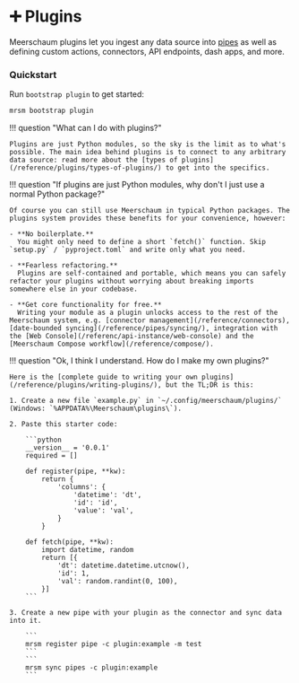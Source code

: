 # ➕ Plugins

Meerschaum plugins let you ingest any data source into [pipes](/reference/pipes) as well as defining custom actions, connectors, API endpoints, dash apps, and more.

### Quickstart

Run `bootstrap plugin` to get started:

```bash
mrsm bootstrap plugin
```

!!! question "What can I do with plugins?"

    Plugins are just Python modules, so the sky is the limit as to what's possible. The main idea behind plugins is to connect to any arbitrary data source: read more about the [types of plugins](/reference/plugins/types-of-plugins/) to get into the specifics.

!!! question "If plugins are just Python modules, why don't I just use a normal Python package?"

    Of course you can still use Meerschaum in typical Python packages. The plugins system provides these benefits for your convenience, however:

    - **No boilerplate.**  
      You might only need to define a short `fetch()` function. Skip `setup.py` / `pyproject.toml` and write only what you need.

    - **Fearless refactoring.**  
      Plugins are self-contained and portable, which means you can safely refactor your plugins without worrying about breaking imports somewhere else in your codebase.

    - **Get core functionality for free.**  
      Writing your module as a plugin unlocks access to the rest of the Meerschaum system, e.g. [connector management](/reference/connectors), [date-bounded syncing](/reference/pipes/syncing/), integration with the [Web Console](/referenc/api-instance/web-console) and the [Meerschaum Compose workflow](/reference/compose/).

!!! question "Ok, I think I understand. How do I make my own plugins?"

    Here is the [complete guide to writing your own plugins](/reference/plugins/writing-plugins/), but the TL;DR is this:

    1. Create a new file `example.py` in `~/.config/meerschaum/plugins/` (Windows: `%APPDATA%\Meerschaum\plugins\`).

    2. Paste this starter code:

        ```python
        __version__ = '0.0.1'
        required = []

        def register(pipe, **kw):
            return {
                'columns': {
                    'datetime': 'dt',
                    'id': 'id',
                    'value': 'val',
                }
            }

        def fetch(pipe, **kw):
            import datetime, random
            return [{
                'dt': datetime.datetime.utcnow(),
                'id': 1,
                'val': random.randint(0, 100),
            }]
        ```

    3. Create a new pipe with your plugin as the connector and sync data into it.

        ```
        mrsm register pipe -c plugin:example -m test
        ```
        ```
        mrsm sync pipes -c plugin:example
        ```
